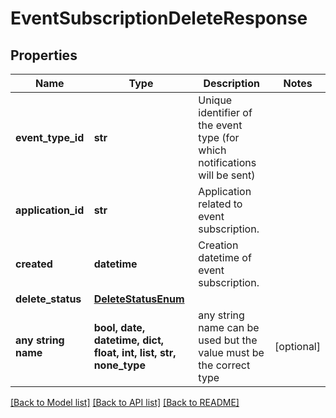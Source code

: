 # EventSubscriptionDeleteResponse


## Properties
Name | Type | Description | Notes
------------ | ------------- | ------------- | -------------
**event_type_id** | **str** | Unique identifier of the event type (for which notifications will be sent) | 
**application_id** | **str** | Application related to event subscription. | 
**created** | **datetime** | Creation datetime of event subscription. | 
**delete_status** | [**DeleteStatusEnum**](DeleteStatusEnum.md) |  | 
**any string name** | **bool, date, datetime, dict, float, int, list, str, none_type** | any string name can be used but the value must be the correct type | [optional]

[[Back to Model list]](../README.md#documentation-for-models) [[Back to API list]](../README.md#documentation-for-api-endpoints) [[Back to README]](../README.md)



